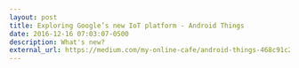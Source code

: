 ```yaml
---
layout: post
title: Exploring Google’s new IoT platform - Android Things
date: 2016-12-16 07:03:07-0500
description: What's new?
external_url: https://medium.com/my-online-cafe/android-things-468c91c28020
---
```

